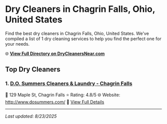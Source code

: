 # Dry Cleaners in Chagrin Falls, Ohio, United States

Find the best dry cleaners in Chagrin Falls, Ohio, United States. We've compiled a list of 1 dry cleaning services to help you find the perfect one for your needs.

🌐 **[View Full Directory on DryCleanersNear.com](https://drycleanersnear.com/city/US/Ohio/Chagrin%20Falls)**

## Top Dry Cleaners

### 1. [D.O. Summers Cleaners & Laundry - Chagrin Falls](https://drycleanersnear.com/dryCleaner/6875b6339b5c02c2ea277c66/d-o-summers-cleaners-laundry-chagrin-falls)
📍 129 Maple St, Chagrin Falls
⭐ Rating: 4.8/5
🌐 Website: http://www.dosummers.com/
🔗 [View Full Details](https://drycleanersnear.com/dryCleaner/6875b6339b5c02c2ea277c66/d-o-summers-cleaners-laundry-chagrin-falls)


---

*Last updated: 8/23/2025*
